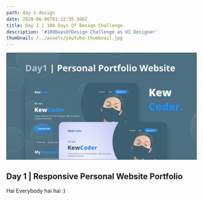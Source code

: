 ```yaml
---
path: day-1-design
date: 2020-06-06T01:22:55.506Z
title: Day 1 | 100 Days Of Design Challenge
description: '#100DaysOfDesign Challenge as UI Designer'
thumbnail: /../assets/youtube-thumbnail.jpg
---
```

![Responsive Personal Website Portfolio](../assets/youtube-thumbnail.jpg "Responsive Personal Website Portfolio")

## Day 1 | Responsive Personal Website Portfolio

Hai Everybody hai hai :)